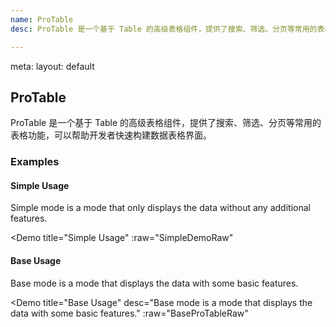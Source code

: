 ```yaml
---
name: ProTable
desc: ProTable 是一个基于 Table 的高级表格组件，提供了搜索、筛选、分页等常用的表格功能，可以帮助开发者快速构建数据表格界面。

---
```


<route lang="yaml">
  meta:
    layout: default
</route>

<script setup>
    import BaseProTable from '@/examples/ProTable/base.vue'
    import BaseProTableRaw from '@/examples/ProTable/base.vue?raw'
    import SimpleDemo from '@/examples/ProTable/simple-demo.vue'
    import SimpleDemoRaw from '@/examples/ProTable/simple-demo.vue?raw'
</script>

## ProTable

ProTable 是一个基于 Table 的高级表格组件，提供了搜索、筛选、分页等常用的表格功能，可以帮助开发者快速构建数据表格界面。


### Examples

#### Simple Usage

Simple mode is a mode that only displays the data without any additional features.

<Demo title="Simple Usage"
    :raw="SimpleDemoRaw"
>
<SimpleDemo />
</Demo>


#### Base Usage

Base mode is a mode that displays the data with some basic features.

<Demo
    title="Base Usage"
    desc="Base mode is a mode that displays the data with some basic features."
    :raw="BaseProTableRaw"
>
<BaseProTable />
</Demo>
